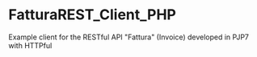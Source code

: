 # FatturaREST_Client_PHP
 Example client for the RESTful API "Fattura" (Invoice) developed in PJP7 with HTTPful
